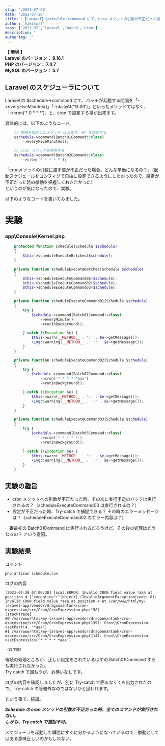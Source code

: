 ```yaml
---
slug: '/2021-07-20'
date: '2021-07-20'
title: '【Laravel】$schedule->command にて、cron メソッドの引数が不正だった場合、全てのコマンドが実行されない。'
author: 'kakisoft'
tags: ['2021-07','laravel','batch','cron']
description: ''
authorImg: ''
---
```


**【 環境 】**  
**Laravel のバージョン： 8.16.1**  
**PHP のバージョン： 7.4.7**  
**MySQL のバージョン： 5.7**  


## Laravel のスケジューラについて
Laravel の $schedule->command にて、バッチが起動する間隔を「->everyFiveMinutes()」「->dailyAt('13:00')」といったメソッドではなく、  
「->cron('* 0 * * *')」と、cron で設定する事が出来ます。  

具体的には、以下のようなコード。
```php
    // 間隔を指定したメソッド（5分おき、等）を指定する
    $schedule->command(Batch01Command::class)
        ->everyFiveMinutes();

    // cron メソッドを使用する
    $schedule->command(Batch02Command::class)
        ->cron('* * * * *');
```

「cronメソッドの引数に渡す値が不正だった場合、どんな挙動になるの？」（起動スケジュールをコンフィグで自由に設定できるようにしたかったので、設定が不正だった時の挙動を把握しておきたかった）  
というのが気になったので、実験。  


以下のようなコードを書いてみました。  

# 実験

### app\Console\Kernel.php
```php
    protected function schedule(Schedule $schedule)
    {
        $this->scheduleExecuteBatches($schedule);
    }

    private function scheduleExecuteBatches(Schedule $schedule)
    {
        $this->scheduleExecuteCommand01($schedule);
        $this->scheduleExecuteCommand02($schedule);
        $this->scheduleExecuteCommand03($schedule);
    }

    private function scheduleExecuteCommand01(Schedule $schedule)
    {
        try {
            $schedule->command(Batch01Command::class)
                ->everyMinute()
                ->runInBackground();

        } catch (\Exception $e) {
            $this->warn(__METHOD__ . ':' . $e->getMessage());
            \Log::warning(__METHOD__ . ':' . $e->getMessage());
        }
    }

    private function scheduleExecuteCommand02(Schedule $schedule)
    {
        try {
            $schedule->command(Batch02Command::class)
                ->cron('* * * * *aaa')
                ->runInBackground();

        } catch (\Exception $e) {
            $this->warn(__METHOD__ . ':' . $e->getMessage());
            \Log::warning(__METHOD__ . ':' . $e->getMessage());
        }
    }

    private function scheduleExecuteCommand03(Schedule $schedule)
    {
        try {
            $schedule->command(Batch03Command::class)
                ->cron('* * * * *')
                ->runInBackground();

        } catch (\Exception $e) {
            $this->warn(__METHOD__ . ':' . $e->getMessage());
            \Log::warning(__METHOD__ . ':' . $e->getMessage());
        }
    }
```

## 実験の趣旨

 * cron メソッドへの引数が不正だった時、その次に実行予定のバッチは実行されるの？（scheduleExecuteCommand03 は実行されるの？）
 * 設定が不正だった時、Try-catch で捕捉できる？ その時のエラーメッセージは？（scheduleExecuteCommand02 のエラー内容は？）

一番最初の Batch01Command は実行されるだろうけど、その後の処理はどうなるの？ という意図。  


## 実験結果
コマンド
```
php artisan schedule:run
```

ログの内容
```log
[2021-07-20 07:00:38] local.ERROR: Invalid CRON field value *aaa at position 4 {"exception":"[object] (InvalidArgumentException(code: 0): Invalid CRON field value *aaa at position 4 at /var/www/html/my-laravel-app/vendor/dragonmantank/cron-expression/src/Cron/CronExpression.php:158)
[stacktrace]
#0 /var/www/html/my-laravel-app/vendor/dragonmantank/cron-expression/src/Cron/CronExpression.php(139): Cron\\CronExpression->setPart(4, '*aaa')
#1 /var/www/html/my-laravel-app/vendor/dragonmantank/cron-expression/src/Cron/CronExpression.php(114): Cron\\CronExpression->setExpression('* * * * *aaa')

（以下略）
```

後続の処理どころか、正しい設定をされているはずの Batch01Command すらも実行されなかった。  
Try catch で囲もうが、お構いなしです。  

ログの内容を確認しましたが、別に Try-catch で囲まなくても出力されたので、Try-catch の管轄外なのではないかと思われます。  

という事で、結論。  

***Schedule の cron メソッドの引数が不正だった時、全てのコマンドが実行されない。***  
***しかも、Try catch で捕捉不可。***  

スケジューラを起動した瞬間にすぐに分かるようになっているので、挙動としてはある意味正しいのかもしれない。  
